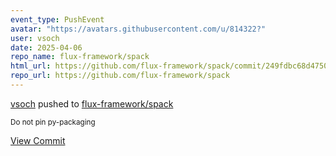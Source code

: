 ```yaml
---
event_type: PushEvent
avatar: "https://avatars.githubusercontent.com/u/814322?"
user: vsoch
date: 2025-04-06
repo_name: flux-framework/spack
html_url: https://github.com/flux-framework/spack/commit/249fdbc68d4750369377017195af3d10daf56fae
repo_url: https://github.com/flux-framework/spack
---
```


<a href='https://github.com/vsoch' target='_blank'>vsoch</a> pushed to <a href='https://github.com/flux-framework/spack' target='_blank'>flux-framework/spack</a>

<small>Do not pin py-packaging</small>

<a href='https://github.com/flux-framework/spack/commit/249fdbc68d4750369377017195af3d10daf56fae' target='_blank'>View Commit</a>